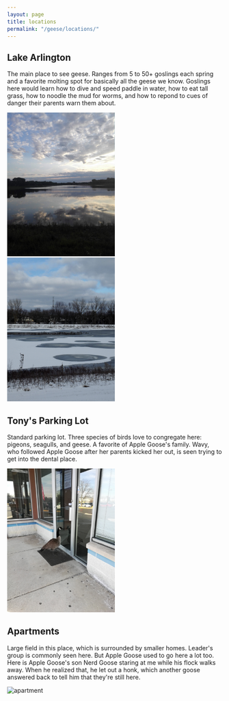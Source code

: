 ```yaml
---
layout: page
title: locations
permalink: "/geese/locations/"
--- 
```


<h2>
Lake Arlington
</h2>

The main place to see geese. Ranges from 5 to 50+ goslings each spring and a favorite molting spot for basically all the geese we know. Goslings here would learn how to dive and speed paddle in water, how to eat tall grass, how to noodle the mud for worms, and how to repond to cues of danger their parents warn them about.

<img src="/images/geese/locations/lake.jpg" alt="lake" style="height: 50%; width: 50%;"/>
<img src="/images/geese/locations/lake2.jpg" alt="lake" style="height: 50%; width: 50%;"/>

<h2>
Tony's Parking Lot
</h2>

Standard parking lot. Three species of birds love to congregate here: pigeons, seagulls, and geese. A favorite of Apple Goose's family. Wavy, who followed Apple Goose after her parents kicked her out, is seen trying to get into the dental place.

<img src="/images/geese/locations/tony2.jpg" alt="tony" style="height: 50%; width: 50%;"/>

<h2>
Apartments
</h2>

Large field in this place, which is surrounded by smaller homes. Leader's group is commonly seen here. But Apple Goose used to go here a lot too. Here is Apple Goose's son Nerd Goose staring at me while his flock walks away. When he realized that, he let out a honk, which another goose answered back to tell him that they're still here.

<img src="/images/geese/locations/apartment.jpg" alt="apartment" style="height: 50%; width: 50%;"/>
